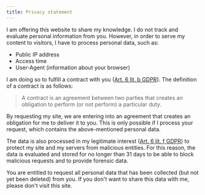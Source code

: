 ```yaml
---
title: Privacy statement
---
```


I am offering this website to share my knowledge. I do not track and evaluate personal information from you. However, in order to serve my content to visitors, I have to process personal data, such as:

- Public IP address
- Access time
- User-Agent (information about your browser)

I am doing so to fulfill a contract with you ([Art. 6 lit. b GDPR](https://gdpr-info.eu/art-6-gdpr/)). The definition of a contract is as follows:

> A contract is an agreement between two parties that creates an obligation to perform (or not perform) a particular duty.

By requesting my site, we are entering into an agreement that creates an obligation for me to deliver it to you. This is only possible if I process your request, which contains the above-mentioned personal data.

The data is also processed in my legitimate interest ([Art. 6 lit. f GDPR](https://gdpr-info.eu/art-6-gdpr/)) to protect my site and my servers from malicious entities. For this reason, the data is evaluated and stored for no longer than 31 days to be able to block malicious requests and to provide forensic data.

You are entitled to request all personal data that has been collected (but not yet been deleted) from you. If you don't want to share this data with me, please don't visit this site.
